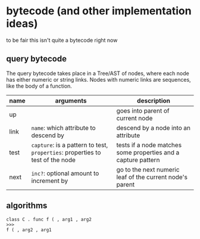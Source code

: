 # bytecode (and other implementation ideas)

to be fair this isn't quite a bytecode right now

## query bytecode

The query bytecode takes place in a Tree/AST of nodes, where each node has either numeric or string links.
Nodes with numeric links are sequences, like the body of a function.

| name | arguments                                                                     | description                                                   |
| ---- | ----------------------------------------------------------------------------- | ------------------------------------------------------------- |
| up   |                                                                               | goes into parent of current node                              |
| link | `name`: which attribute to descend by                                         | descend by a node into an attribute                           |
| test | `capture`: is a pattern to test, `properties`: properties to test of the node | tests if a node matches some properties and a capture pattern |
| next | `inc?`: optional amount to increment by                                       | go to the next numeric leaf of the current node's parent      |

## algorithms

```sizr
class C . func f ( , arg1 , arg2
>>>
f ( , arg2 , arg1
```

